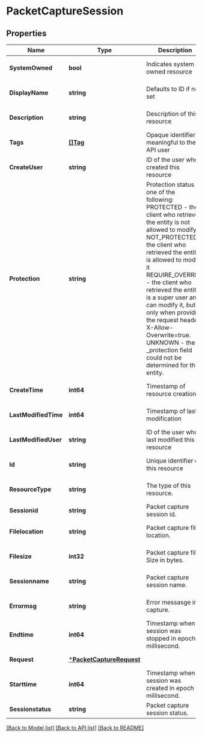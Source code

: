 # PacketCaptureSession

## Properties
Name | Type | Description | Notes
------------ | ------------- | ------------- | -------------
**SystemOwned** | **bool** | Indicates system owned resource | [optional] [default to null]
**DisplayName** | **string** | Defaults to ID if not set | [optional] [default to null]
**Description** | **string** | Description of this resource | [optional] [default to null]
**Tags** | [**[]Tag**](Tag.md) | Opaque identifiers meaningful to the API user | [optional] [default to null]
**CreateUser** | **string** | ID of the user who created this resource | [optional] [default to null]
**Protection** | **string** | Protection status is one of the following: PROTECTED - the client who retrieved the entity is not allowed             to modify it. NOT_PROTECTED - the client who retrieved the entity is allowed                 to modify it REQUIRE_OVERRIDE - the client who retrieved the entity is a super                    user and can modify it, but only when providing                    the request header X-Allow-Overwrite&#x3D;true. UNKNOWN - the _protection field could not be determined for this           entity.  | [optional] [default to null]
**CreateTime** | **int64** | Timestamp of resource creation | [optional] [default to null]
**LastModifiedTime** | **int64** | Timestamp of last modification | [optional] [default to null]
**LastModifiedUser** | **string** | ID of the user who last modified this resource | [optional] [default to null]
**Id** | **string** | Unique identifier of this resource | [optional] [default to null]
**ResourceType** | **string** | The type of this resource. | [optional] [default to null]
**Sessionid** | **string** | Packet capture session id. | [default to null]
**Filelocation** | **string** | Packet capture file location. | [optional] [default to null]
**Filesize** | **int32** | Packet capture file Size in bytes. | [optional] [default to null]
**Sessionname** | **string** | Packet capture session name. | [optional] [default to null]
**Errormsg** | **string** | Error messasge in capture. | [optional] [default to null]
**Endtime** | **int64** | Timestamp when session was stopped in epoch millisecond. | [optional] [default to null]
**Request** | [***PacketCaptureRequest**](PacketCaptureRequest.md) |  | [default to null]
**Starttime** | **int64** | Timestamp when session was created in epoch millisecond. | [optional] [default to null]
**Sessionstatus** | **string** | Packet capture session status. | [default to null]

[[Back to Model list]](../README.md#documentation-for-models) [[Back to API list]](../README.md#documentation-for-api-endpoints) [[Back to README]](../README.md)

